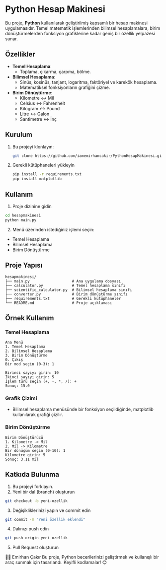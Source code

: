 # Python Hesap Makinesi

Bu proje, **Python** kullanılarak geliştirilmiş kapsamlı bir hesap makinesi uygulamasıdır. Temel matematik işlemlerinden bilimsel hesaplamalara, birim dönüştürmelerden fonksiyon grafiklerine kadar geniş bir özellik yelpazesi sunar.

## Özellikler
- **Temel Hesaplama**:
  - Toplama, çıkarma, çarpma, bölme.
- **Bilimsel Hesaplama**:
  - Sinüs, kosinüs, tanjant, logaritma, faktöriyel ve karekök hesaplama.
  - Matematiksel fonksiyonların grafiğini çizme.
- **Birim Dönüştürme**:
  - Kilometre ↔ Mil
  - Celsius ↔ Fahrenheit
  - Kilogram ↔ Pound
  - Litre ↔ Galon
  - Santimetre ↔ İnç

## Kurulum

1. Bu projeyi klonlayın:
   ```bash
   git clone https://github.com/iamemirhancakir/PythonHesapMakinesi.git

2. Gerekli kütüphaneleri yükleyin
   ```bash
   pip install -r requirements.txt
   pip install matplotlib

 ## Kullanım
 1. Proje dizinine gidin
  ```bash
  cd hesapmakinesi
  python main.py
```
2. Menü üzerinden istediğiniz işlemi seçin:
- Temel Hesaplama
- Bilimsel Hesaplama
- Birim Dönüştürme

 ## Proje Yapısı
  ```plaintext
hesapmakinesi/
├── main.py                   # Ana uygulama dosyası
├── calculator.py             # Temel hesaplama sınıfı
├── scientific_calculator.py  # Bilimsel hesaplama sınıfı
├── converter.py              # Birim dönüştürme sınıfı
├── requirements.txt          # Gerekli kütüphaneler
└── README.md                 # Proje açıklaması
```
## Örnek Kullanım

### Temel Hesaplama
  ```plaintext
Ana Menü
1. Temel Hesaplama
2. Bilimsel Hesaplama
3. Birim Dönüştürme
0. Çıkış
Bir mod seçin (0-3): 1

Birinci sayıyı girin: 10
İkinci sayıyı girin: 5
İşlem türü seçin (+, -, *, /): +
Sonuç: 15.0
```

### Grafik Çizimi
- Bilimsel hesaplama menüsünde bir fonksiyon seçildiğinde, matplotlib kullanılarak grafiği çizilir.

### Birim Dönüştürme
  ```plaintext
Birim Dönüştürücü
1. Kilometre -> Mil
2. Mil -> Kilometre
Bir dönüşüm seçin (0-10): 1
Kilometre girin: 5
Sonuç: 3.11 mil
```

## Katkıda Bulunma
1. Bu projeyi forklayın.
2. Yeni bir dal (branch) oluşturun
  ```bash
  git checkout -b yeni-ozellik
```
3. Değişikliklerinizi yapın ve commit edin
  ```bash
  git commit -m "Yeni özellik eklendi"
```
4. Dalınızı push edin
  ```bash
  git push origin yeni-ozellik
```
5. Pull Request oluşturun

👨‍💻 Emirhan Çakır
Bu proje, Python becerilerinizi geliştirmek ve kullanışlı bir araç sunmak için tasarlandı. Keyifli kodlamalar! 😊

  



